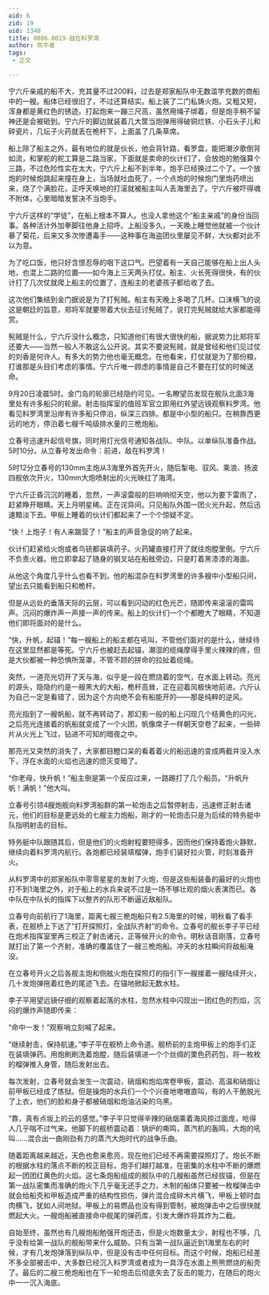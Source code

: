```yaml
---
aid: 6
zid: 19
uid: 1340
title: 0006.0019-敌在料罗湾
author: 吹牛者
tags: 
 - 正文

---
```




  宁六斤亲戚的船不大，充其量不过200料，过去是郑家船队中无数滥竽充数的商船中的一艘。船体已经很旧了，不过还算结实。船上装了二门私铸火炮。又粗又短，浑身都是黄红色的锈迹。打起炮来一蹦三尺高，虽然用绳子绑着，但是炮手稍不留神还是会被砸到。宁六斤的脚边就装着几大筐当炮弹用得破铜烂铁、小石头子儿和碎瓷片，几坛子火药就丢在桅杆下，上面盖了几条草席。

  船上除了船主之外，最有地位的就是伙长，他会背针路，看罗盘，能把潮汐歌倒背如流，和掌舵的舵工算是二路当家，下面就是卖命的伙计们了，会放炮的勉强算个三路，不过危险性实在太大，宁六斤上船不到半年，炮手已经换过二个了。一个放炮的时候炮跳起来撞在身上，当场就吐血死了，一个点炮的时候炮门里炮药喷出来，烧了个满脸花，正呼天唤地的打滚就被船主叫人丢海里去了。宁六斤被吓得魂不附体，心里暗暗发誓决不当炮手。

  宁六斤这样的“学徒”，在船上根本不算人。也没人拿他这个“船主亲戚”的身份当回事。各种活计外加拳脚往他身上招呼。上船没多久，一天晚上睡觉他就被一个伙计暴了菊花，后来又多次惨遭毒手——这种事在海盗团伙里屡见不鲜，大伙都对此不以为意。

  为了吃口饭，他只好含恨忍辱的咽下这口气。巴望着有一天自己能够在船上出人头地，也混上二路的位置——如今海上三天两头打仗。船主、火长死得很快，有的伙计打了几次仗就爬上船主的位置了，连船主的老婆孩子都给收了去。

  这次他们集结到金门据说是为了打髡贼。船主有天晚上多喝了几杯。口沫横飞的说这是朝廷的旨意，郑将军就要带着大伙去征讨髡贼了，说打完髡贼就给大家都能得赏。

  髡贼是什么，宁六斤没什么概念，只知道他们有很大很快的船，据说势力比郑将军还要大——当然一般人不敢这么公开说。其实不要说髡贼，就是曾经和他们见过仗的刘香是何许人。有多大的势力他也毫无概念。在他看来，打仗就是为了那份粮，打谁那是头目们考虑的事情。宁六斤唯一顾虑的事情是自己不要在打仗的时候送命。

  9月20日凌晨5时。金门岛的轮廓已经隐约可见。一名瞭望员发现在舰队北面3海里处有许多船只的轮廓。射击指挥室的值班军官立即用红外望远镜观察料罗湾。他看见料罗湾里沿岸有许多船只停泊，纵深三四排。都是中小型的船只。在稍靠西更远的地方，停泊着七艘千吨级排水量的三桅炮船。

  立春号迅速升起信号旗，同时用灯光信号通知各战队、中队。以单纵队准备作战。5时10分。从立春号发出命令：前进，敌在料罗湾！

  5时12分立春号的130mm主炮从3海里外首先开火，随后掣电、驭风、乘浪、扬波四舰依次开火，130mm大炮喷射出的火光映红了海湾。

  宁六斤正昏沉沉的睡着，忽然，一声滚雷般的巨响响彻天空，他以为要下雷雨了，赶紧睁开眼睛。天上月明星稀。正在诧异间。只见船队外围一团火光升起，然后迅速黯淡下去。甲板上睡着的伙计们都起来了一个个惊疑不定。

  “快！上炮子！有人来踹营了！”船主的声音急促的响了起来。

  伙计们赶紧给火炮或者鸟铳都装填药子。火药罐直接打开了就往炮膛里倒。宁六斤不负责火器。他立即拿起了随身的钢叉站在船舷旁边，只是盯着黑漆漆的海面。

  从他这个角度几乎什么也看不到。他的船混杂在料罗湾里的许多艘中小型船只间，望出去只能看到船只和桅杆。

  但是从远处的垂落天际的云层，可以看到闪动的红色光芒，随即传来滚滚的雷鸣声。沉闷的爆炸声一声接一声的传来。船上的伙计们一个个都瞪大了眼睛，不知道他们即将面对的是什么。

  “快，升帆，起锚！”每一艘船上的船主都在吼叫，不管他们面对的是什么，继续待在这里显然都是等死。宁六斤也被赶去起锚，潮湿的缆绳摩得手里火辣辣的疼，但是大伙都被一种恐惧所笼罩，不管不顾的拼命的拉扯着缆绳。

  突然，一道亮光切开了天与海，似乎是一段在燃烧着的空气，在水面上转动。亮光的源头，隐隐约约是一艘黑大的大船，桅杆高耸，正在迎着风极快地前进。六斤认为自己一定是看错了，因为这个方向绝不会有船能开的——那是纯粹的逆风。

  亮光指到了一艘帆船，就不再转动了，那幻影一般的船上闪现几个桔黄色的闪光，之后亮光连接着的帆船就变成了一个火团，帆像席子一样朝天空卷了起来，一些碎片从火光上飞过，钻进不可知的暗夜之中。

  那亮光又突然的消失了，大家都目瞪口呆的看着着火的船迅速的变成两截并没入水下，浮在水面的火焰也迅速的熄灭变暗了。

  “你老母，快升帆！”船主倒是第一个反应过来，一路踢打了几个船员。“升帆升帆！满帆！”他大叫。

  立春号引领4艘炮舰向料罗湾船群的第一轮炮击之后暂停射击，迅速修正射击诸元，他们的目标是更远处的七艘主力炮船，刚才的一轮炮击只是为后续的特务艇中队指明射击的目标。

  特务艇中队跟随其后，但是他们的火炮射程要短得多，因而他们保持着炮火静默，继续向着料罗湾内航行。各炮都已经装填榴弹，炮手们装好拉火管，时刻准备开火。

  从料罗湾中的郑家船队中零零星星的发射了火炮，但是这些船装备的最好的火炮也打不到1海里之外，对于船上的水兵来说不过是一场不够壮观的烟火表演而已。各中队在中队长的指挥下以整齐的队形不断逼近敌船队。

  立春号向前航行了1海里，距离七艘三桅炮船只有2.5海里的时候，明秋看了看手表，在舰桥上下达了“打开探照灯，全战队齐射”的命令。立春号的舰长李子平已经在炮术指挥室里再三校正了射击诸元，正等候开火的命令。明秋话音刚落，立春号就打出了第一个齐射，准确的覆盖住了一艘三桅炮船。冲天的水柱瞬间将敌船淹没。

  在立春号开火之后各舰主炮和侧舷火炮在探照灯的指引下一艘接着一艘陆续开火，几十发炮弹拖着红色的尾迹飞去。在锚地掀起无数水柱。

  李子平用望远镜仔细的观察着起落的水柱，忽然水柱中闪现出一团红色的烈焰，沉闷的爆炸声随即传来：

  “命中一发！”观察哨立刻喊了起来。

  “继续射击，保持航速。”李子平在舰桥上命令道。舰桥前的主炮甲板上的炮手们正在装填弹药。用炮刷刷洗着炮膛，随后装填进一个个丝绸的栗色药药包，将一枚枚的榴弹推入身管，随后发射出去。

  每次发射，立春号就会发生一次震动，硝烟和炮焰席卷甲板，震动、高温和硝烟让前甲板已经成了炼狱。但是操炮的水兵们一个个兴奋地嗷嗷直叫，有的人干脆脱光了上衣，他们的脸和身子都被硝烟和炮油沾染的乌黑。

  “靠，真有点坂上的云的感觉。”李子平只觉得辛辣的硝烟乘着海风掠过面庞，呛得人几乎喘不过气来。他脚下的舰桥震动着：锅炉的嘶鸣，蒸汽机的轰鸣，大炮的吼叫……混合出一曲刚劲有力的蒸汽大炮时代的战争乐曲。

  随着距离越来越近，天色也愈来愈亮，现在他们已经不再需要探照灯了。炮长不断的根据水柱的落点不断的校正目标，炮手们越打越准，在密集的水柱中不断的爆燃起一团团红黄色的火焰。这七条炮船组成的舰队中的几艘船虽然已经拔锚，但是在第一战队密集而准确的炮火下几乎毫无还手之力，木制的船体只要被一枚榴弹击中就会给船壳和甲板造成严重的结构性损伤，弹片混合成碎木片横飞，甲板上顿时血肉横飞，犹如人间地狱。甲板上的易燃品也没有得到管制，被炮弹击中之后很快就燃起大火。一艘炮船被直接命中舰尾的弹药库，引发大爆炸将其炸为二截。

  自始至终，虽然也有几艘炮船勉强开炮还击，但是火炮数量太少，射程也不够，几乎没有给第一战队的舰船带来什么威胁。只有当第一战队逼近到1海里左右的时候，才有几发炮弹落到纵队中，但是没有击中任何目标。而这个时候，炮船已经差不多全部被击中，大多数已经沉入料罗湾或者成为一具浮在水面上熊熊燃烧的船壳了。最后的二艘三桅炮船也在下一轮炮击后彻底失去了反击的能力，在随后的炮火中一一沉入海底。


